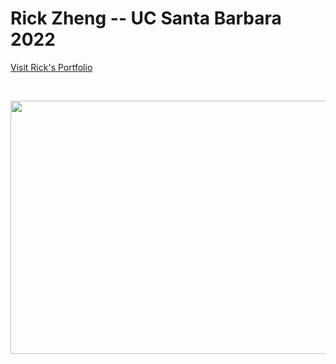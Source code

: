 # Rick Zheng -- UC Santa Barbara 2022 

<p align="left">
<a href="https://rickz-portfolio.herokuapp.com/" target="_blank">Visit Rick's Portfolio </a>
</p>
<br>

<p align = "center">
<img height = "405" width = "606" src= "https://dancingastronaut.com/wp-content/uploads/2022/04/louis.jpg"/></a>
</p>
